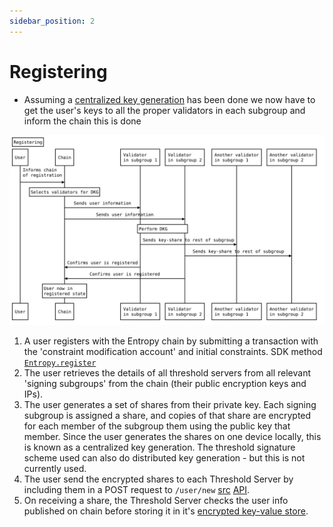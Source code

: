 ```yaml
---
sidebar_position: 2
---
```


# Registering

- Assuming a [centralized key generation](https://entropy-api-docs.vercel.app/entropy-core/centralized_keygen/index.html) has been done we now have to get the user's keys to all the proper validators in each subgroup and inform the chain this is done

![Register Flow](/sequenceDiagrams/register.svg)

1. A user registers with the Entropy chain by submitting a transaction with the 'constraint modification account' and initial constraints. SDK method [`Entropy.register`](https://entropy-api-docs.vercel.app/entropy-js/classes/core.default.html#register)
1. The user retrieves the details of all threshold servers from all relevant 'signing subgroups' from the chain (their public encryption keys and IPs).
1. The user generates a set of shares from their private key. Each signing subgroup is assigned a share, and copies of that share are encrypted for each member of the subgroup them using the public key that member. Since the user generates the shares on one device locally, this is known as a centralized key generation. The threshold signature scheme used can also do distributed key generation - but this is not currently used. 
1. The user send the encrypted shares to each Threshold Server by including them in a POST request to `/user/new` [src](https://github.com/entropyxyz/entropy-core/blob/master/crypto/server/src/user/api.rs) [API](https://entropy-api-docs.vercel.app/entropy-core/server/user/api/fn.new_user.html).
1. On receiving a share, the Threshold Server checks the user info published on chain before storing it in it's [encrypted key-value store](https://entropy-api-docs.vercel.app/entropy-core/kvdb/index.html).  

<!-- - The user sends all members of each subgroup a keyshare. -->
<!-- - Each subgroup member contacts all other members of the subgroup to confirm they all have the same share. // JA Less interactive then this, one member of a subgroup sends a message to chain (may need a redisgn) -->
<!-- - To test that the shares actually work - a test signature is created. //JA nahhhh cool idea tho -->
<!--   - If the test signature is valid a transaction is submitted to the entropy chain that the registration was successful. // JA same -->
<!--   - If the test signature is invalid but no misbehaving party was identified, the registration fails - the user is at fault. // JA same -->
<!--   - If the test signature fails with an identified misbehaving party - proceed as with the usual signing proceedure: the misbehaving member is 'slashed' and another try is made with a new member of that signing subgroup. // JA same -->
